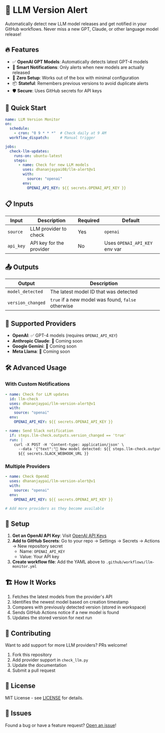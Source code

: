 # 🚨 LLM Version Alert

Automatically detect new LLM model releases and get notified in your GitHub workflows. Never miss a new GPT, Claude, or other language model release!

## 🔥 Features

- ✅ **OpenAI GPT Models**: Automatically detects latest GPT-4 models
- 🔔 **Smart Notifications**: Only alerts when new models are actually released
- 🏃 **Zero Setup**: Works out of the box with minimal configuration
- 📦 **Stateful**: Remembers previous versions to avoid duplicate alerts
- 🛡️ **Secure**: Uses GitHub secrets for API keys

## 🚀 Quick Start

```yaml
name: LLM Version Monitor
on:
  schedule:
    - cron: "0 9 * * *"  # Check daily at 9 AM
  workflow_dispatch:     # Manual trigger

jobs:
  check-llm-updates:
    runs-on: ubuntu-latest
    steps:
      - name: Check for new LLM models
        uses: dhananjaypai08/llm-alert@v1
        with:
          source: "openai"
        env:
          OPENAI_API_KEY: ${{ secrets.OPENAI_API_KEY }}
```

## 📋 Inputs

| Input | Description | Required | Default |
|-------|-------------|----------|---------|
| `source` | LLM provider to check | Yes | `openai` |
| `api_key` | API key for the provider | No | Uses `OPENAI_API_KEY` env var |

## 📤 Outputs

| Output | Description |
|--------|-------------|
| `model_detected` | The latest model ID that was detected |
| `version_changed` | `true` if a new model was found, `false` otherwise |

## 🔧 Supported Providers

- **OpenAI**: ✅ GPT-4 models (requires `OPENAI_API_KEY`)
- **Anthropic Claude**: 🚧 Coming soon
- **Google Gemini**: 🚧 Coming soon
- **Meta Llama**: 🚧 Coming soon

## 🛠️ Advanced Usage

### With Custom Notifications

```yaml
- name: Check for LLM updates
  id: llm-check
  uses: dhananjaypai/llm-version-alert@v1
  with:
    source: "openai"
  env:
    OPENAI_API_KEY: ${{ secrets.OPENAI_API_KEY }}

- name: Send Slack notification
  if: steps.llm-check.outputs.version_changed == 'true'
  run: |
    curl -X POST -H 'Content-type: application/json' \
      --data '{"text":"🚨 New model detected: ${{ steps.llm-check.outputs.model_detected }}"}' \
      ${{ secrets.SLACK_WEBHOOK_URL }}
```

### Multiple Providers

```yaml
- name: Check OpenAI
  uses: dhananjaypai/llm-version-alert@v1
  with:
    source: "openai"
  env:
    OPENAI_API_KEY: ${{ secrets.OPENAI_API_KEY }}

# Add more providers as they become available
```

## 🔐 Setup

1. **Get an OpenAI API Key**: Visit [OpenAI API Keys](https://platform.openai.com/api-keys)
2. **Add to GitHub Secrets**: Go to your repo → Settings → Secrets → Actions → New repository secret
   - Name: `OPENAI_API_KEY`
   - Value: Your API key
3. **Create workflow file**: Add the YAML above to `.github/workflows/llm-monitor.yml`

## 🏗️ How It Works

1. Fetches the latest models from the provider's API
2. Identifies the newest model based on creation timestamp
3. Compares with previously detected version (stored in workspace)
4. Sends GitHub Actions notice if a new model is found
5. Updates the stored version for next run

## 🤝 Contributing

Want to add support for more LLM providers? PRs welcome!

1. Fork this repository
2. Add provider support in `check_llm.py`
3. Update the documentation
4. Submit a pull request

## 📄 License

MIT License - see [LICENSE](LICENSE) for details.

## 🐛 Issues

Found a bug or have a feature request? [Open an issue](https://github.com/dhananjaypai/llm-version-alert/issues)!